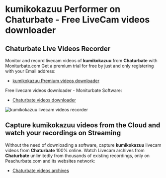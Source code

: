 # kumikokazuu Performer on Chaturbate - Free LiveCam videos downloader

## Chaturbate Live Videos Recorder

Monitor and record livecam videos of **kumikokazuu** from **Chaturbate** with Moniturbate.com
Get a premium trial for free by just and only registering with your Email address:
* [kumikokazuu Premium videos downloader](https://moniturbate.com/request-demo-licence-key.html)

Free livecam videos downloader - Moniturbate Software:
* [Chaturbate videos downloader](https://moniturbate.com/moniturbate-download-software.html)

![kumikokazuu livecam videos recorder](https://peachurnet.com/templates/moniturbate-software.png)


## Capture kumikokazuu videos from the Cloud and watch your recordings on Streaming

Without the need of downloading a software, capture **kumikokazuu** livecam videos from **Chaturbate** 100% online.
Watch Livecam archives from **Chaturbate** unlimitedly from thousands of existing recordings, only on Peachurbate.com and its websites network:
* [Chaturbate videos archives](https://peachurnet.com/)